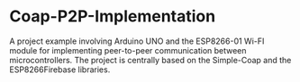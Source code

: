 # Coap-P2P-Implementation
A project example involving Arduino UNO and the ESP8266-01 Wi-FI module for implementing peer-to-peer communication between microcontrollers. The project is centrally based on the Simple-Coap and the ESP8266Firebase libraries.
